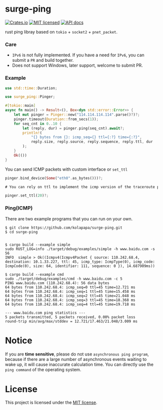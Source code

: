 # surge-ping
[![Crates.io](https://img.shields.io/crates/v/surge-ping.svg)](https://crates.io/crates/surge-ping)
[![MIT licensed](https://img.shields.io/badge/license-MIT-blue.svg)](https://github.com/kolapapa/surge-ping/blob/main/LICENSE)
[![API docs](https://docs.rs/surge-ping/badge.svg)](http://docs.rs/surge-ping)

rust ping libray based on `tokio` + `socket2` + `pnet_packet`.

### Care
- `IPv6` is not fully implemented. If you have a need for `IPv6`, you can submit a `PR` and build together.
- Does not support Windows, later support, welcome to submit PR.


### Example
```rust
use std::time::Duration;

use surge_ping::Pinger;

#[tokio::main]
async fn main() -> Result<(), Box<dyn std::error::Error>> {
    let mut pinger = Pinger::new("114.114.114.114".parse()?)?;
    pinger.timeout(Duration::from_secs(1));
    for seq_cnt in 0..10 {
        let (reply, dur) = pinger.ping(seq_cnt).await?;
        println!(
            "{} bytes from {}: icmp_seq={} ttl={:?} time={:?}",
            reply.size, reply.source, reply.sequence, reply.ttl, dur
        );
    }
    Ok(())
}

```

You can send ICMP packets with custom interface or `set_ttl`
```rust
pinger.bind_device(Some("eth0".as_bytes()))?;

# You can rely on ttl to implement the icmp version of the traceroute program.

pinger.set_ttl(20)?;
```


### Ping(ICMP)
There are two example programs that you can run on your own.
```shell
$ git clone https://github.com/kolapapa/surge-ping.git
$ cd surge-ping


$ cargo build --example simple
sudo RUST_LOG=info ./target/debug/examples/simple -h www.baidu.com -s 56
INFO  simple > Ok((Icmpv4(Icmpv4Packet { source: 110.242.68.4, destination: 10.1.33.227, ttl: 45, icmp_type: IcmpType(0), icmp_code: IcmpCode(0), size: 64, identifier: 111, sequence: 0 }), 14.687909ms))

$ cargo build --example cmd
sudo ./target/debug/examples/cmd -h www.baidu.com -c 5
PING www.baidu.com (110.242.68.4): 56 data bytes
64 bytes from 110.242.68.4: icmp_seq=0 ttl=45 time=12.721 ms
64 bytes from 110.242.68.4: icmp_seq=1 ttl=45 time=15.458 ms
64 bytes from 110.242.68.4: icmp_seq=2 ttl=45 time=21.048 ms
64 bytes from 110.242.68.4: icmp_seq=3 ttl=45 time=18.368 ms
64 bytes from 110.242.68.4: icmp_seq=4 ttl=45 time=19.718 ms

--- www.baidu.com ping statistics ---
5 packets transmitted, 5 packets received, 0.00% packet loss
round-trip min/avg/max/stddev = 12.721/17.463/21.048/3.009 ms
```

# Notice
If you are **time sensitive**, please do not use `asynchronous ping program`, because if there are a large number of asynchronous events waiting to wake up, it will cause inaccurate calculation time. You can directly use the `ping command` of the operating system.


# License
This project is licensed under the [MIT license].

[MIT license]: https://github.com/kolapapa/surge-ping/blob/main/LICENSE
